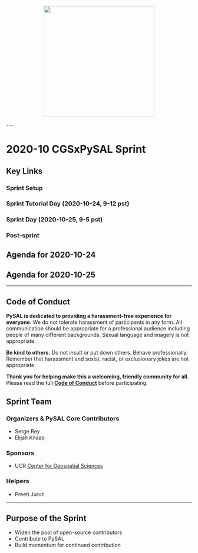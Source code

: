 <p align="center">
<img src="https://user-images.githubusercontent.com/8590583/89052459-bad41a00-d323-11ea-9be2-beb7d0d1b7ea.png" width="300" height="300" />
</p>
---

# 2020-10 CGSxPySAL Sprint

## Key Links

### Sprint Setup

### Sprint Tutorial Day (2020-10-24, 9-12 pst)


### Sprint Day (2020-10-25, 9-5 pst)


### Post-sprint


## Agenda for 2020-10-24


## Agenda for 2020-10-25


---

## Code of Conduct

**PySAL is dedicated to providing a harassment-free experience for everyone**.
We do not tolerate harassment of participants in any form. 
 All communication should be appropriate for a professional audience including people of many different backgrounds. Sexual language and imagery is not appropriate.

**Be kind to others.** Do not insult or put down others. Behave professionally. Remember that harassment and sexist, racist, or exclusionary jokes are not appropriate.

**Thank you for helping make this a welcoming, friendly community for all.**
Please read the full [**Code of
Conduct**](https://github.com/pysal/governance/blob/master/conduct/code_of_conduct.rst  ) before participating.  


## Sprint Team 

### Organizers & PySAL Core Contributors
* Serge Rey
* Elijah Knaap


### Sponsors
- UCR [Center for Geospatial Sciences](https://spatial.ucr.edu)


### Helpers

- Preeti Juruti


---

## Purpose of the Sprint
- Widen the pool of open-source contributors
- Contribute to PySAL
- Build momentum for continued contribution

